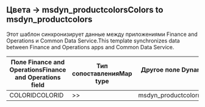 ## <a name="colors-to-msdyn_productcolors"></a><span data-ttu-id="1a7f0-101">Цвета -> msdyn_productcolors</span><span class="sxs-lookup"><span data-stu-id="1a7f0-101">Colors to msdyn_productcolors</span></span>

<span data-ttu-id="1a7f0-102">Этот шаблон синхронизирует данные между приложениями Finance and Operations и Common Data Service.</span><span class="sxs-lookup"><span data-stu-id="1a7f0-102">This template synchronizes data between Finance and Operations apps and Common Data Service.</span></span>

<span data-ttu-id="1a7f0-103">Поле Finance and Operations</span><span class="sxs-lookup"><span data-stu-id="1a7f0-103">Finance and Operations field</span></span> | <span data-ttu-id="1a7f0-104">Тип сопоставления</span><span class="sxs-lookup"><span data-stu-id="1a7f0-104">Map type</span></span> | <span data-ttu-id="1a7f0-105">Другое поле Dynamics 365</span><span class="sxs-lookup"><span data-stu-id="1a7f0-105">Other Dynamics 365 field</span></span> | <span data-ttu-id="1a7f0-106">Значение по умолчанию</span><span class="sxs-lookup"><span data-stu-id="1a7f0-106">Default value</span></span>
---|---|---|---
<span data-ttu-id="1a7f0-107">COLORID</span><span class="sxs-lookup"><span data-stu-id="1a7f0-107">COLORID</span></span> | >> | <span data-ttu-id="1a7f0-108">msdyn_productcolorname</span><span class="sxs-lookup"><span data-stu-id="1a7f0-108">msdyn_productcolorname</span></span> | 

